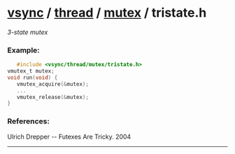 #  [vsync](../../README.md) / [thread](../README.md) / [mutex](README.md) / tristate.h
_3-state mutex_ 


### Example:



```c
   #include <vsync/thread/mutex/tristate.h>
vmutex_t mutex;
void run(void) {
   vmutex_acquire(&mutex);
   ...
   vmutex_release(&mutex);
}
```




### References:
 Ulrich Drepper  --  Futexes Are Tricky. 2004 


---

